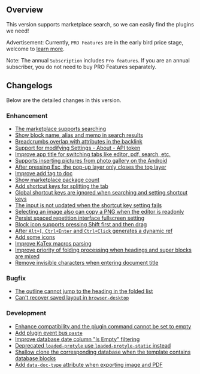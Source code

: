 ## Overview

This version supports marketplace search, so we can easily find the plugins we need!

Advertisement: Currently, `PRO Features` are in the early bird price stage, welcome to [learn more](https://b3log.org/siyuan/en/pricing.html).

Note: The annual `Subscription` includes `Pro features`. If you are an annual subscriber, you do not need to buy PRO Features separately.

## Changelogs

Below are the detailed changes in this version.

### Enhancement

* [The marketplace supports searching](https://github.com/siyuan-note/siyuan/issues/8173)
* [Show block name, alias and memo in search results](https://github.com/siyuan-note/siyuan/issues/9430)
* [Breadcrumbs overlap with attributes in the backlink](https://github.com/siyuan-note/siyuan/issues/9445)
* [Support for modifying Settings - About - API token](https://github.com/siyuan-note/siyuan/issues/9448)
* [Improve app title for switching tabs like editor, pdf, search, etc.](https://github.com/siyuan-note/siyuan/issues/9450)
* [Supports inserting pictures from photo gallery on the Android](https://github.com/siyuan-note/siyuan/issues/9455)
* [After pressing Esc, the pop-up layer only closes the top layer](https://github.com/siyuan-note/siyuan/issues/9456)
* [Improve add tag to doc](https://github.com/siyuan-note/siyuan/issues/9462)
* [Show marketplace package count](https://github.com/siyuan-note/siyuan/issues/9467)
* [Add shortcut keys for splitting the tab](https://github.com/siyuan-note/siyuan/issues/9470)
* [Global shortcut keys are ignored when searching and setting shortcut keys](https://github.com/siyuan-note/siyuan/issues/9474)
* [The input is not updated when the shortcut key setting fails](https://github.com/siyuan-note/siyuan/issues/9475)
* [Selecting an image also can copy a PNG when the editor is readonly](https://github.com/siyuan-note/siyuan/issues/9476)
* [Persist spaced repetition interface fullscreen setting](https://github.com/siyuan-note/siyuan/issues/9477)
* [Block icon supports pressing Shift first and then drag](https://github.com/siyuan-note/siyuan/issues/9479)
* [After `Alt+[`, `Ctrl+Enter` and `Ctrl+Click` generates a dynamic ref](https://github.com/siyuan-note/siyuan/issues/9480)
* [Add some icons](https://github.com/siyuan-note/siyuan/issues/9481)
* [Improve KaTex macros parsing](https://github.com/siyuan-note/siyuan/issues/9485)
* [Improve priority of folding processing when headings and super blocks are mixed](https://github.com/siyuan-note/siyuan/issues/9488)
* [Remove invisible characters when entering document title](https://github.com/siyuan-note/siyuan/issues/9493)

### Bugfix

* [The outline cannot jump to the heading in the folded list](https://github.com/siyuan-note/siyuan/issues/9469)
* [Can't recover saved layout in `browser-desktop`](https://github.com/siyuan-note/siyuan/issues/9491)

### Development

* [Enhance compatibility and the plugin command cannot be set to empty](https://github.com/siyuan-note/siyuan/issues/9231)
* [Add plugin event bus `paste`](https://github.com/siyuan-note/siyuan/issues/9452)
* [Improve database date column "Is Empty" filtering](https://github.com/siyuan-note/siyuan/issues/9463)
* [Deprecated `loaded-protyle` use `loaded-protyle-static` instead](https://github.com/siyuan-note/siyuan/issues/9468)
* [Shallow clone the corresponding database when the template contains database blocks](https://github.com/siyuan-note/siyuan/issues/9494)
* [Add `data-doc-type` attribute when exporting image and PDF](https://github.com/siyuan-note/siyuan/issues/9497)
